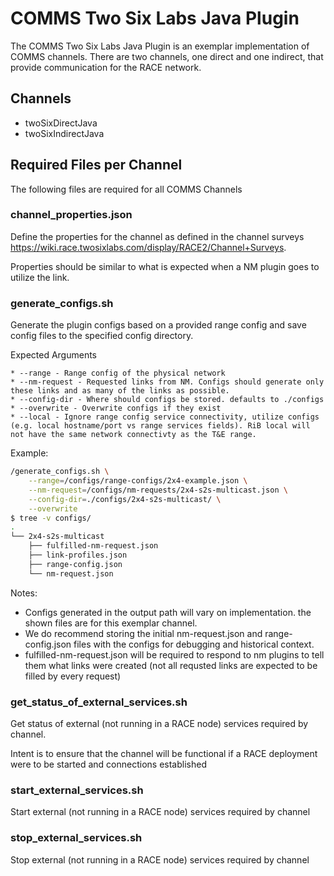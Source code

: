 # COMMS Two Six Labs Java Plugin

The COMMS Two Six Labs Java Plugin is an exemplar implementation of COMMS channels. There are two channels, one direct and one indirect, that provide communication for the RACE network.

## Channels

* twoSixDirectJava
* twoSixIndirectJava

## Required Files per Channel

The following files are required for all COMMS Channels

### channel_properties.json

Define the properties for the channel as defined in the channel surveys https://wiki.race.twosixlabs.com/display/RACE2/Channel+Surveys.

Properties should be similar to what is expected when a NM plugin goes to utilize the link.

### generate_configs.sh

Generate the plugin configs based on a provided range config and save config files to the specified config directory.

Expected Arguments

    * --range - Range config of the physical network
    * --nm-request - Requested links from NM. Configs should generate only these links and as many of the links as possible.
    * --config-dir - Where should configs be stored. defaults to ./configs
    * --overwrite - Overwrite configs if they exist
    * --local - Ignore range config service connectivity, utilize configs (e.g. local hostname/port vs range services fields). RiB local will not have the same network connectivty as the T&E range.

Example:
```bash
/generate_configs.sh \
	--range=/configs/range-configs/2x4-example.json \
	--nm-request=/configs/nm-requests/2x4-s2s-multicast.json \
	--config-dir=./configs/2x4-s2s-multicast/ \
	--overwrite 
$ tree -v configs/
.
└── 2x4-s2s-multicast
    ├── fulfilled-nm-request.json
    ├── link-profiles.json
    ├── range-config.json
    └── nm-request.json
```

Notes: 

* Configs generated in the output path will vary on implementation. the shown files are for this exemplar channel. 
* We do recommend storing the initial nm-request.json and range-config.json files with the configs for debugging and historical context. 
* fulfilled-nm-request.json will be required to respond to nm plugins to tell them what links were created (not all requsted links are expected to be filled by every request)

### get_status_of_external_services.sh

Get status of external (not running in a RACE node) services required by channel.

Intent is to ensure that the channel will be functional if a RACE deployment were to be started and connections established

### start_external_services.sh

Start external (not running in a RACE node) services required by channel 

### stop_external_services.sh

Stop external (not running in a RACE node) services required by channel
